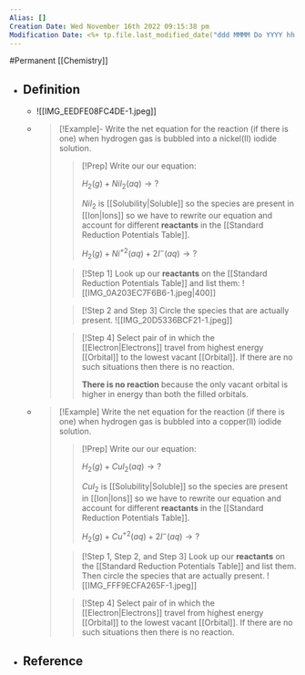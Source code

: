 ```yaml
---
Alias: []
Creation Date: Wed November 16th 2022 09:15:38 pm 
Modification Date: <%+ tp.file.last_modified_date("ddd MMMM Do YYYY hh:mm:ss a") %>
---
```

#Permanent [[Chemistry]]

- ## Definition
	- ![[IMG_EEDFE08FC4DE-1.jpeg]]
	- > [!Example]-
	  > Write the net equation for the reaction (if there is one) when hydrogen gas is bubbled into a nickel(II) iodide solution.
	  > 
	  > > [!Prep]
	  > > Write our our equation:
	  > > 
	  > > $H_2(g)+NiI_2(aq)\rightarrow?$
	  > > 
	  > > $NiI_2$ is [[Solubility|Soluble]] so  the species are present in [[Ion|Ions]] so we have to rewrite our equation and account for different **reactants** in the [[Standard Reduction Potentials Table]].
	  > > 
	  > > $H_2(g)+Ni^{+2}(aq)+2I^-(aq)\rightarrow?$
	  > 
	  > > [!Step 1]
	  > > Look up our **reactants** on the [[Standard Reduction Potentials Table]] and list them:
	  > > ![[IMG_0A203EC7F6B6-1.jpeg|400]]
	  > 
	  > > [!Step 2 and Step 3]
	  > > Circle the species that are actually present.
	  > > ![[IMG_20D5336BCF21-1.jpeg]]
	  >
	  > > [!Step 4]
	  > > Select pair of in which the [[Electron|Electrons]] travel from highest energy [[Orbital]] to the lowest vacant [[Orbital]]. If there are no such situations then there is no reaction.
	  > > 
	  > > **There is no reaction** because the only vacant orbital is higher in energy than both the  filled orbitals. 
	- > [!Example]
	  > Write the net equation for the reaction (if there is one) when hydrogen gas is bubbled into a copper(II) iodide solution.
	  > 
	  > > [!Prep]
	  > > Write our our equation:
	  > > 
	  > > $H_2(g)+CuI_2(aq)\rightarrow?$
	  > > 
	  > > $CuI_2$ is [[Solubility|Soluble]] so  the species are present in [[Ion|Ions]] so we have to rewrite our equation and account for different **reactants** in the [[Standard Reduction Potentials Table]].
	  > > 
	  > > $H_2(g)+Cu^{+2}(aq)+2I^-(aq)\rightarrow?$
	  > 
	  > > [!Step 1, Step 2, and Step 3]
	  > > Look up our **reactants** on the [[Standard Reduction Potentials Table]] and list them. Then circle the species that are actually present.
	  > > ![[IMG_FFF9ECFA265F-1.jpeg]]
	  > 
	  > > [!Step 4]
	  > > Select pair of in which the [[Electron|Electrons]] travel from highest energy [[Orbital]] to the lowest vacant [[Orbital]]. If there are no such situations then there is no reaction.
	  > > 
- ## Reference